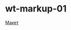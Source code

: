 # wt-markup-01
[Макет](https://www.figma.com/file/4ARSHk4HxeK4JyplXevvIf/Wireframing-in-Figma?type=design&node-id=0-817&mode=design&t=2ojF3DJI6PRg6J0e-0)

